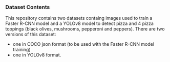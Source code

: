 ### **Dataset Contents**

This repository contains two datasets containg images used to train a Faster R-CNN model and a YOLOv8 model to detect pizza and 4 pizza toppings (black olives, mushrooms, pepperoni and peppers). There are two versions of this dataset:
- one in COCO json format (to be used with the Faster R-CNN model training)
- one in YOLOv8 format. 
